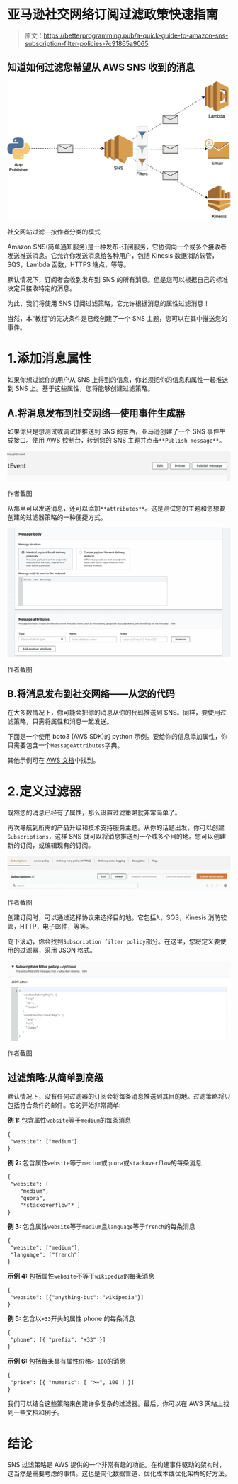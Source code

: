 # 亚马逊社交网络订阅过滤政策快速指南

> 原文：<https://betterprogramming.pub/a-quick-guide-to-amazon-sns-subscription-filter-policies-7c91865a9065>

## 知道如何过滤您希望从 AWS SNS 收到的消息

![](img/e90d653e032bd1f3a34656a06147737e.png)

社交网站过滤—按作者分类的模式

Amazon SNS(简单通知服务)是一种发布-订阅服务，它协调向一个或多个接收者发送推送消息。它允许你发送消息给各种用户，包括 Kinesis 数据消防软管，SQS，Lambda 函数，HTTPS 端点，等等。

默认情况下，订阅者会收到发布到 SNS 的所有消息。但是您可以根据自己的标准决定只接收特定的消息。

为此，我们将使用 SNS 订阅过滤策略，它允许根据消息的属性过滤消息！

当然，本“教程”的先决条件是已经创建了一个 SNS 主题，您可以在其中推送您的事件。

# 1.添加消息属性

如果你想过滤你的用户从 SNS 上得到的信息，你必须把你的信息和属性一起推送到 SNS 上。基于这些属性，您将能够创建过滤策略。

## A.将消息发布到社交网络—使用事件生成器

如果你只是想测试或调试你推送到 SNS 的东西，亚马逊创建了一个 SNS 事件生成接口。使用 AWS 控制台，转到您的 SNS 主题并点击`**Publish message**`。

![](img/5e3b06d13a739a1d7ed84dd0e5286991.png)

作者截图

从那里可以发送消息，还可以添加`**attributes**`。这是测试您的主题和您想要创建的过滤器策略的一种便捷方式。

![](img/df9be9361179cac767e1b26f15c65bcf.png)

作者截图

## B.将消息发布到社交网络——从您的代码

在大多数情况下，你可能会把你的消息从你的代码推送到 SNS。同样，要使用过滤策略，只需将属性和消息一起发送。

下面是一个使用 boto3 (AWS SDK)的 python 示例。要给你的信息添加属性，你只需要包含一个`MessageAttributes`字典。

其他示例可在 [AWS 文档](https://docs.aws.amazon.com/code-samples/latest/catalog/python-sns-sns_basics.py.html)中找到。

# 2.定义过滤器

既然您的消息已经有了属性，那么设置过滤策略就非常简单了。

再次导航到所需的产品升级和技术支持服务主题。从你的话题出发，你可以创建`Subscriptions`，这样 SNS 就可以将消息推送到一个或多个目的地。您可以创建新的订阅，或编辑现有的订阅。

![](img/7b7ca18a6ba9ff96350fba5cc165e571.png)

作者截图

创建订阅时，可以通过选择协议来选择目的地。它包括λ，SQS，Kinesis 消防软管，HTTP，电子邮件，等等。

向下滚动，你会找到`Subscription filter policy`部分。在这里，您将定义要使用的过滤器，采用 JSON 格式。

![](img/c691d29eca26dd132a22128544550637.png)

作者截图

## 过滤策略:从简单到高级

默认情况下，没有任何过滤器的订阅会将每条消息推送到其目的地。过滤策略将只包括符合条件的邮件。它的开始非常简单:

**例 1:** 包含属性`website`等于`medium`的每条消息

```
{
 "website": ["medium"]
}
```

**例 2:** 包含属性`website`等于`medium`或`quora`或`stackoverflow`的每条消息

```
{
 "website": [
    "medium",
    "quora",
    "*stackoverflow"* ]
}
```

**例 3:** 包含属性`website`等于`medium`且`language`等于`french`的每条消息

```
{
 "website": ["medium"],
 "language": ["french"]
}
```

**示例 4:** 包括属性`website`不等于`wikipedia`的每条消息

```
{
 "website": [{"anything-but": "wikipedia"}]
}
```

**例 5:** 包含以`+33`开头的属性 phone 的每条消息

```
{
 "phone": [{ "prefix": "+33" }]
}
```

**示例 6:** 包括每条具有属性价格`> 100`的消息

```
{
 "price": [{ "numeric": [ ">=", 100 ] }]
}
```

我们可以结合这些策略来创建许多复杂的过滤器。最后，你可以在 AWS 网站上找到一些文档和例子。

# 结论

SNS 过滤策略是 AWS 提供的一个非常有趣的功能。在构建事件驱动的架构时，这当然是需要考虑的事情。这也是简化数据管道、优化成本或优化架构的好方法。